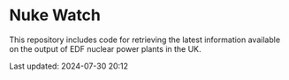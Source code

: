 # Nuke Watch

This repository includes code for retrieving the latest information available on the output of EDF nuclear power plants in the UK.

Last updated: 2024-07-30 20:12